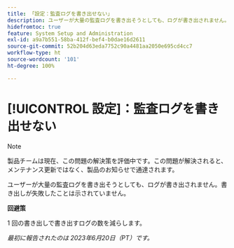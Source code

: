 ```yaml
---
title: 「設定：監査ログを書き出せない」
description: ユーザーが大量の監査ログを書き出そうとしても、ログが書き出されません。書き出しが失敗したことは示されていません。
hidefromtoc: true
feature: System Setup and Administration
exl-id: a9a7b551-58ba-412f-bef4-b0dae16d2611
source-git-commit: 52b204d63eda7752c90a4481aa2050e695cd4cc7
workflow-type: ht
source-wordcount: '101'
ht-degree: 100%

---
```


# [!UICONTROL 設定]：監査ログを書き出せない

>[!NOTE]
>
>製品チームは現在、この問題の解決策を評価中です。この問題が解決されると、メンテナンス更新ではなく、製品のお知らせで通達されます。

ユーザーが大量の監査ログを書き出そうとしても、ログが書き出されません。書き出しが失敗したことは示されていません。

**回避策**

1 回の書き出しで書き出すログの数を減らします。

_最初に報告されたのは 2023年6月20日（PT）です。_
